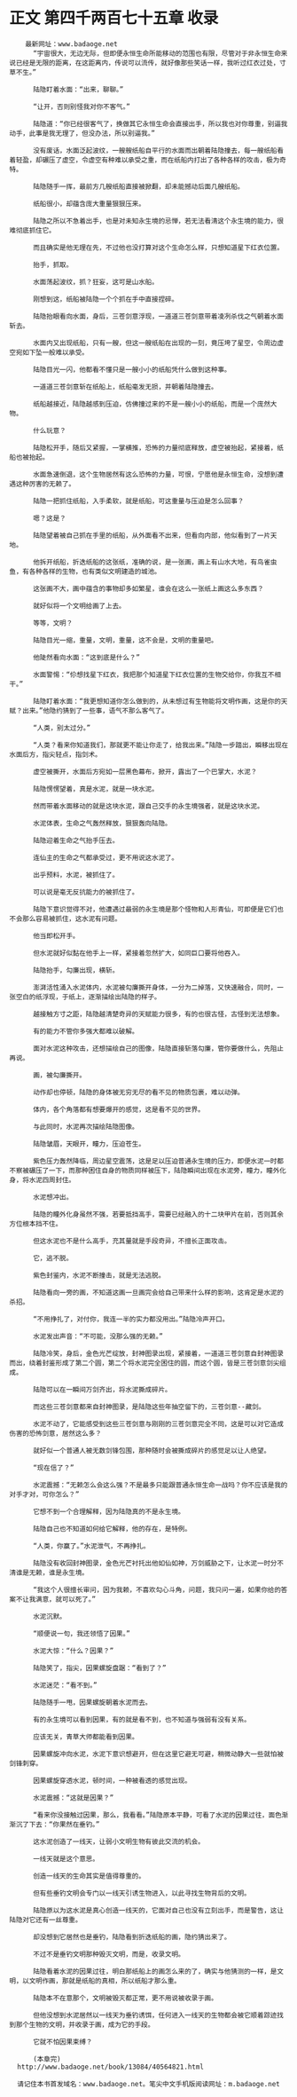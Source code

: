 # 正文 第四千两百七十五章 收录
        最新网址：www.badaoge.net
          “宇宙很大，无边无际，但即便永恒生命所能移动的范围也有限，尽管对于非永恒生命来说已经是无限的距离，在这距离内，传说可以流传，就好像那些笑话一样，我听过红衣过处，寸草不生。”
      
          陆隐盯着水面：“出来，聊聊。”
      
          “让开，否则别怪我对你不客气。”
      
          陆隐道：“你已经很客气了，换做其它永恒生命会直接出手，所以我也对你尊重，别逼我动手，此事是我无理了，但没办法，所以别逼我。”
      
          没有废话，水面泛起波纹，一艘艘纸船自平行的水面而出朝着陆隐撞去，每一艘纸船看着轻盈，却碾压了虚空，令虚空有种难以承受之重，而在纸船内打出了各种各样的攻击，极为奇特。
      
          陆隐随手一挥，最前方几艘纸船直接被掀翻，却未能撼动后面几艘纸船。
      
          纸船很小，却蕴含庞大重量狠狠压来。
      
          陆隐之所以不急着出手，也是对未知永生境的忌惮，若无法看清这个永生境的能力，很难彻底抓住它。
      
          而且确实是他无理在先，不过他也没打算对这个生命怎么样，只想知道星下红衣位置。
      
          抬手，抓取。
      
          水面荡起波纹，抓？狂妄，这可是山水船。
      
          刚想到这，纸船被陆隐一个个抓在手中直接捏碎。
      
          陆隐抬眼看向水面，身后，三苍剑意浮现，一道道三苍剑意带着凌冽杀伐之气朝着水面斩去。
      
          水面内又出现纸船，只有一艘，但这一艘纸船在出现的一刻，竟压垮了星空，令周边虚空宛如下坠一般难以承受。
      
          陆隐目光一闪，他都看不懂只是一艘小小的纸船凭什么做到这种事。
      
          一道道三苍剑意斩在纸船上，纸船毫发无损，并朝着陆隐撞去。
      
          纸船越接近，陆隐越感到压迫，仿佛撞过来的不是一艘小小的纸船，而是一个庞然大物。
      
          什么玩意？
      
          陆隐松开手，随后又紧握，一掌横推，恐怖的力量彻底释放，虚空被抬起，紧接着，纸船也被抬起。
      
          水面急速倒退，这个生物居然有这么恐怖的力量，可恨，宁愿他是永恒生命，没想到遭遇这种厉害的无赖了。
      
          陆隐一把抓住纸船，入手柔软，就是纸船，可这重量与压迫是怎么回事？
      
          嗯？这是？
      
          陆隐望着被自己抓在手里的纸船，从外面看不出来，但看向内部，他似看到了一片天地。
      
          他拆开纸船，折迭纸船的这张纸，准确的说，是一张画，画上有山水大地，有鸟雀虫鱼，有各种各样的生物，也有类似文明建造的城池。
      
          这张画不大，画中蕴含的事物却多如繁星，谁会在这么一张纸上画这么多东西？
      
          就好似将一个文明给画了上去。
      
          等等，文明？
      
          陆隐目光一缩，重量，文明，重量，这不会是，文明的重量吧。
      
          他陡然看向水面：“这到底是什么？”
      
          水面警惕：“伱想找星下红衣，我把那个知道星下红衣位置的生物交给你，你我互不相干。”
      
          陆隐盯着水面：“我更想知道你怎么做到的，从未想过有生物能将文明作画，这是你的天赋？出来。”他隐约猜到了一些事，语气不那么客气了。
      
          “人类，别太过分。”
      
          “人类？看来你知道我们，那就更不能让你走了，给我出来。”陆隐一步踏出，瞬移出现在水面后方，指尖轻点，指剑术。
      
          虚空被撕开，水面后方宛如一层黑色幕布，掀开，露出了一个巴掌大，水泥？
      
          陆隐愣愣望着，真是水泥，就是一块水泥。
      
          然而带着水面移动的就是这块水泥，跟自己交手的永生境强者，就是这块水泥。
      
          水泥体表，生命之气轰然释放，狠狠轰向陆隐。
      
          陆隐迎着生命之气抬手压去。
      
          连仙主的生命之气都承受过，更不用说这水泥了。
      
          出乎预料，水泥，被抓住了。
      
          可以说是毫无反抗能力的被抓住了。
      
          陆隐下意识觉得不对，他遭遇过最弱的永生境是那个怪物和人形青仙，可即便是它们也不会那么容易被抓住，这水泥有问题。
      
          他当即松开手。
      
          但水泥就好似黏在他手上一样，紧接着忽然扩大，如同巨口要将他吞入。
      
          陆隐抬手，勾廉出现，横斩。
      
          澎湃活性涌入水泥体内，水泥被勾廉撕开身体，一分为二掉落，又快速融合，同时，一张空白的纸浮现，于纸上，逐渐描绘出陆隐的样子。
      
          越接触方寸之距，陆隐越清楚奇异的天赋能力很多，有的也很古怪，古怪到无法想象。
      
          有的能力不管你多强大都难以破解。
      
          面对水泥这种攻击，还想描绘自己的图像，陆隐直接斩落勾廉，管你要做什么，先阻止再说。
      
          画，被勾廉撕开。
      
          动作却也停顿，陆隐的身体被无穷无尽的看不见的物质包裹，难以动弹。
      
          体内，各个角落都有想要爆开的感觉，这是看不见的世界。
      
          与此同时，水泥再次描绘陆隐图像。
      
          陆隐皱眉，天眼开，瞳力，压迫苍生。
      
          紫色压力轰然降临，周边星空震荡，这是足以压迫普通永生境的压力，即便水泥一时都不察被碾压了一下，而那种困住自身的物质同样被压下，陆隐瞬间出现在水泥旁，瞳力，瞳外化身，将水泥四周封住。
      
          水泥想冲出。
      
          陆隐的瞳外化身虽然不强，若要抵挡高手，需要已经融入的十二块甲片在前，否则其余方位根本挡不住。
      
          但这水泥也不是什么高手，充其量就是手段奇异，不擅长正面攻击。
      
          它，逃不脱。
      
          紫色封鉴内，水泥不断撞击，就是无法逃脱。
      
          陆隐看向一旁的画，不知道这画一旦画完会给自己带来什么样的影响，这肯定是水泥的杀招。
      
          “不用挣扎了，对付你，我连一半的实力都没用出。”陆隐冷声开口。
      
          水泥发出声音：“不可能，没那么强的无赖。”
      
          陆隐冷笑，身后，金色光芒绽放，封神图录出现，紧接着，一道道三苍剑意自封神图录而出，绕着封鉴形成了第二个圆，第二个将水泥完全困住的圆，而这个圆，皆是三苍剑意剑尖组成。
      
          陆隐可以在一瞬间万剑齐出，将水泥撕成碎片。
      
          而这些三苍剑意都来自封神图录，是陆隐这些年抽空留下的，三苍剑意--藏剑。
      
          水泥不动了，它能感受到这些三苍剑意与刚刚的三苍剑意完全不同，这是可以对它造成伤害的恐怖剑意，居然这么多？
      
          就好似一个普通人被无数剑锋包围，那种随时会被撕成碎片的感觉足以让人绝望。
      
          “现在信了？”
      
          水泥震撼：“无赖怎么会这么强？不是最多只能跟普通永恒生命一战吗？你不应该是我的对手才对，可你怎么？”
      
          它想不到一个合理解释，因为陆隐真的不是永生境。
      
          陆隐自己也不知道如何给它解释，他的存在，是特例。
      
          “人类，你赢了。”水泥泄气，不再挣扎。
      
          陆隐没有收回封神图录，金色光芒衬托出他如仙如神，万剑威胁之下，让水泥一时分不清谁是无赖，谁是永生境。
      
          “我这个人很擅长审问，因为我赖，不喜欢勾心斗角，问题，我只问一遍，如果你给的答案不让我满意，就可以死了。”
      
          水泥沉默。
      
          “顺便说一句，我还领悟了因果。”
      
          水泥大惊：“什么？因果？”
      
          陆隐笑了，指尖，因果螺旋盘踞：“看到了？”
      
          水泥迷茫：“看不到。”
      
          陆隐随手一甩，因果螺旋朝着水泥而去。
      
          有的永生境可以看到因果，有的就是看不到，也不知道与强弱有没有关系。
      
          应该无关，青草大师都能看到因果。
      
          因果螺旋冲向水泥，水泥下意识想避开，但在这里它避无可避，稍微动静大一些就怕被剑锋刺穿。
      
          因果螺旋穿透水泥，顿时间，一种被看透的感觉出现。
      
          水泥震撼：“这就是因果？”
      
          “看来你没接触过因果，那么，我看看。”陆隐原本平静，可看了水泥的因果过往，面色渐渐沉了下去：“你果然在垂钓。”
      
          这水泥创造了一线天，让弱小文明生物有彼此交流的机会。
      
          一线天就是这个意思。
      
          创造一线天的生命其实是值得尊重的。
      
          但有些垂钓文明会专门以一线天引诱生物进入，以此寻找生物背后的文明。
      
          陆隐原以为这水泥是真心创造一线天的，它面对自己也没有立刻出手，而是警告，这让陆隐对它还有一丝尊重。
      
          却没想到它居然也是垂钓，陆隐看到折迭纸船的画，隐约猜出来了。
      
          不过不是垂钓文明那种毁灭文明，而是，收录文明。
      
          陆隐看着水泥的因果过往，明白那纸船上的画怎么来的了，确实与他猜测的一样，是文明，以文明作画，那就是纸船的真相，所以纸船才那么重。
      
          陆隐本不在意那个，文明被毁灭都正常，更不用说被收录于画。
      
          但他没想到水泥居然以一线天为垂钓诱饵，任何进入一线天的生物都会被它顺着踪迹找到那个生物的文明，并收录于画，成为它的手段。
      
          它就不怕因果束缚？
      
          (本章完)
      http://www.badaoge.net/book/13084/40564821.html
      
      请记住本书首发域名：www.badaoge.net。笔尖中文手机版阅读网址：m.badaoge.net